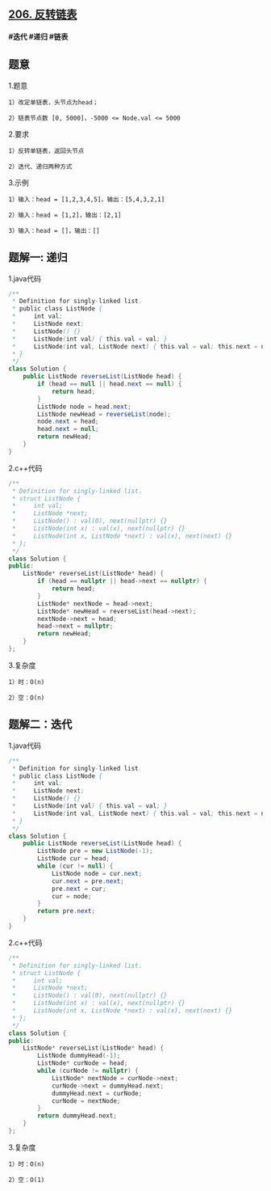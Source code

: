 ## [206. 反转链表](https://leetcode.cn/problems/reverse-linked-list/description/)

#### #迭代 #递归 #链表
## 题意
1.题意

    1）改定单链表，头节点为head；

    2）链表节点数 [0, 5000]，-5000 <= Node.val <= 5000

2.要求

    1）反转单链表，返回头节点

    2）迭代、递归两种方式

3.示例

    1）输入：head = [1,2,3,4,5]，输出：[5,4,3,2,1]

    2）输入：head = [1,2]，输出：[2,1]

    3）输入：head = []，输出：[]

## 题解一: 递归
1.java代码
```java
/**
 * Definition for singly-linked list.
 * public class ListNode {
 *     int val;
 *     ListNode next;
 *     ListNode() {}
 *     ListNode(int val) { this.val = val; }
 *     ListNode(int val, ListNode next) { this.val = val; this.next = next; }
 * }
 */
class Solution {
    public ListNode reverseList(ListNode head) { 
        if (head == null || head.next == null) {
            return head;
        }
        ListNode node = head.next;
        ListNode newHead = reverseList(node);
        node.next = head;
        head.next = null;
        return newHead;
    }
}
```
2.c++代码
```c++
/**
 * Definition for singly-linked list.
 * struct ListNode {
 *     int val;
 *     ListNode *next;
 *     ListNode() : val(0), next(nullptr) {}
 *     ListNode(int x) : val(x), next(nullptr) {}
 *     ListNode(int x, ListNode *next) : val(x), next(next) {}
 * };
 */
class Solution {
public:
    ListNode* reverseList(ListNode* head) {
        if (head == nullptr || head->next == nullptr) {
            return head;
        }
        ListNode* nextNode = head->next;
        ListNode* newHead = reverseList(head->next);
        nextNode->next = head;
        head->next = nullptr;
        return newHead;
    }
};
```
3.复杂度

    1）时：O(n)

    2）空：O(n)

## 题解二：迭代
1.java代码
```java
/**
 * Definition for singly-linked list.
 * public class ListNode {
 *     int val;
 *     ListNode next;
 *     ListNode() {}
 *     ListNode(int val) { this.val = val; }
 *     ListNode(int val, ListNode next) { this.val = val; this.next = next; }
 * }
 */
class Solution {
    public ListNode reverseList(ListNode head) {
        ListNode pre = new ListNode(-1);
        ListNode cur = head;
        while (cur != null) {
            ListNode node = cur.next;
            cur.next = pre.next;
            pre.next = cur;
            cur = node;
        }
        return pre.next;
    }
}
```

2.c++代码
```c++
/**
 * Definition for singly-linked list.
 * struct ListNode {
 *     int val;
 *     ListNode *next;
 *     ListNode() : val(0), next(nullptr) {}
 *     ListNode(int x) : val(x), next(nullptr) {}
 *     ListNode(int x, ListNode *next) : val(x), next(next) {}
 * };
 */
class Solution {
public:
    ListNode* reverseList(ListNode* head) {
        ListNode dummyHead(-1);
        ListNode* curNode = head;
        while (curNode != nullptr) {
            ListNode* nextNode = curNode->next;
            curNode->next = dummyHead.next;
            dummyHead.next = curNode;
            curNode = nextNode;
        }
        return dummyHead.next;
    }
};
```

3.复杂度

    1）时：O(n)

    2）空：O(1)

